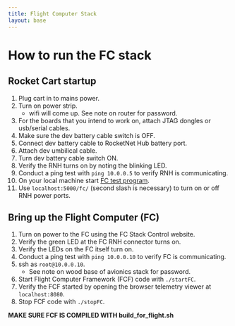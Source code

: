 ```yaml
---
title: Flight Computer Stack
layout: base
---
```


# How to run the FC stack

## Rocket Cart startup

 1. Plug cart in to mains power.
 1. Turn on power strip.
    - wifi will come up. See note on router for password.
 1. For the boards that you intend to work on, attach JTAG dongles or usb/serial cables.
 1. Make sure the dev battery cable switch is OFF.
 1. Connect dev battery cable to RocketNet Hub battery port.
 1. Attach dev umbilical cable.
 1. Turn dev battery cable switch ON.
 1. Verify the RNH turns on by noting the blinking LED.
 1. Conduct a ping test with `ping 10.0.0.5` to verify RNH is communicating. 
 1. On your local machine start [FC test program](https://github.com/psas/fc-test).
 1. Use `localhost:5000/fc/` (second slash is necessary) to turn on or off RNH power ports.


## Bring up the Flight Computer (FC) 

 1. Turn on power to the FC using the FC Stack Control website. 
 1. Verify the green LED at the FC RNH connector turns on.
 1. Verify the LEDs on the FC itself turn on.
 1. Conduct a ping test with `ping 10.0.0.10` to verify FC is communicating.
 1. ssh as `root@10.0.0.10`. 
    - See note on wood base of avionics stack for password.
 1. Start Flight Computer Framework (FCF) code with `./startFC`.
 1. Verify the FCF started by opening the browser telemetry viewer at `localhost:8080`.
 1. Stop FCF code with `./stopFC`.

**MAKE SURE FCF IS COMPILED WITH build_for_flight.sh**


